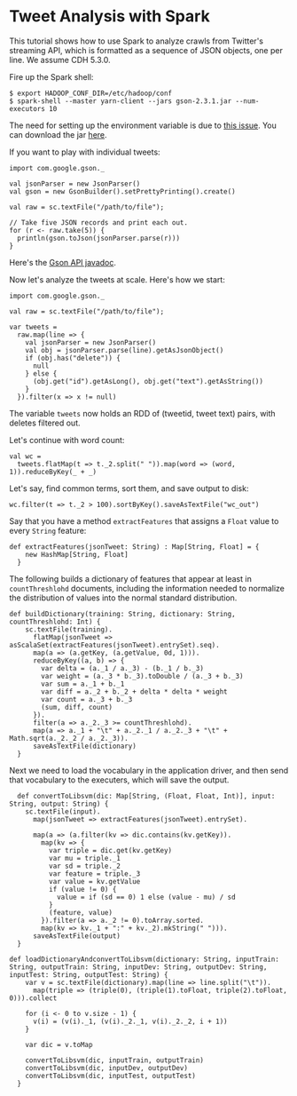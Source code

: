 # Tweet Analysis with Spark

This tutorial shows how to use Spark to analyze crawls from Twitter's streaming API, which is formatted as a sequence of JSON objects, one per line. We assume CDH 5.3.0.

Fire up the Spark shell:

```
$ export HADOOP_CONF_DIR=/etc/hadoop/conf
$ spark-shell --master yarn-client --jars gson-2.3.1.jar --num-executors 10
```

The need for setting up the environment variable is due to [this issue](https://issues.cloudera.org/browse/DISTRO-664). You can download the jar [here](http://search.maven.org/#artifactdetails%7Ccom.google.code.gson%7Cgson%7C2.3.1%7Cjar).

If you want to play with individual tweets:

```
import com.google.gson._

val jsonParser = new JsonParser()
val gson = new GsonBuilder().setPrettyPrinting().create()

val raw = sc.textFile("/path/to/file");

// Take five JSON records and print each out.
for (r <- raw.take(5)) {
  println(gson.toJson(jsonParser.parse(r)))
}
```

Here's the [Gson API javadoc](http://google-gson.googlecode.com/svn/trunk/gson/docs/javadocs/index.html).

Now let's analyze the tweets at scale. Here's how we start:

```
import com.google.gson._

val raw = sc.textFile("/path/to/file");

var tweets =
  raw.map(line => {
    val jsonParser = new JsonParser()
    val obj = jsonParser.parse(line).getAsJsonObject()
    if (obj.has("delete")) {
      null
    } else {
      (obj.get("id").getAsLong(), obj.get("text").getAsString())
    }
  }).filter(x => x != null)
```

The variable `tweets` now holds an RDD of (tweetid, tweet text) pairs, with deletes filtered out.

Let's continue with word count:

```
val wc =
  tweets.flatMap(t => t._2.split(" ")).map(word => (word, 1)).reduceByKey(_ + _)
```

Let's say, find common terms, sort them, and save output to disk:

```
wc.filter(t => t._2 > 100).sortByKey().saveAsTextFile("wc_out")
```

Say that you have a method `extractFeatures` that assigns a `Float` value to every `String` feature:

```
def extractFeatures(jsonTweet: String) : Map[String, Float] = {
    new HashMap[String, Float]
  }
```

The following builds a dictionary of features that appear at least in `countThreshlohd` documents, including the information needed to normalize the distribution of values into the normal standard distribution.

```
def buildDictionary(training: String, dictionary: String, countThreshlohd: Int) {
    sc.textFile(training).
      flatMap(jsonTweet => asScalaSet(extractFeatures(jsonTweet).entrySet).seq).
      map(a => (a.getKey, (a.getValue, 0d, 1))).
      reduceByKey((a, b) => {
        var delta = (a._1 / a._3) - (b._1 / b._3)
        var weight = (a._3 * b._3).toDouble / (a._3 + b._3)
        var sum = a._1 + b._1
        var diff = a._2 + b._2 + delta * delta * weight
        var count = a._3 + b._3
        (sum, diff, count)
      }).
      filter(a => a._2._3 >= countThreshlohd).
      map(a => a._1 + "\t" + a._2._1 / a._2._3 + "\t" + Math.sqrt(a._2._2 / a._2._3)).
      saveAsTextFile(dictionary)
  }
```

Next we need to load the vocabulary in the application driver, and then send that vocabulary to the executers, which will save the output.

```
  def convertToLibsvm(dic: Map[String, (Float, Float, Int)], input: String, output: String) {
    sc.textFile(input).
      map(jsonTweet => extractFeatures(jsonTweet).entrySet).

      map(a => (a.filter(kv => dic.contains(kv.getKey)).
        map(kv => {
          var triple = dic.get(kv.getKey)
          var mu = triple._1
          var sd = triple._2
          var feature = triple._3
          var value = kv.getValue
          if (value != 0) {
            value = if (sd == 0) 1 else (value - mu) / sd
          }
          (feature, value)
        }).filter(a => a._2 != 0).toArray.sorted.
        map(kv => kv._1 + ":" + kv._2).mkString(" "))).
      saveAsTextFile(output)
  }

def loadDictionaryAndconvertToLibsvm(dictionary: String, inputTrain: String, outputTrain: String, inputDev: String, outputDev: String, inputTest: String, outputTest: String) {
    var v = sc.textFile(dictionary).map(line => line.split("\t")).
      map(triple => (triple(0), (triple(1).toFloat, triple(2).toFloat, 0))).collect

    for (i <- 0 to v.size - 1) {
      v(i) = (v(i)._1, (v(i)._2._1, v(i)._2._2, i + 1))
    }

    var dic = v.toMap

    convertToLibsvm(dic, inputTrain, outputTrain)
    convertToLibsvm(dic, inputDev, outputDev)
    convertToLibsvm(dic, inputTest, outputTest)
  }
```

